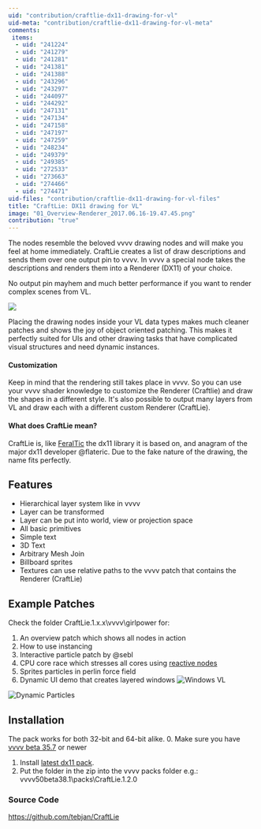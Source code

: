 ```yaml
---
uid: "contribution/craftlie-dx11-drawing-for-vl"
uid-meta: "contribution/craftlie-dx11-drawing-for-vl-meta"
comments: 
 items: 
  - uid: "241224"
  - uid: "241279"
  - uid: "241281"
  - uid: "241381"
  - uid: "241388"
  - uid: "243296"
  - uid: "243297"
  - uid: "244097"
  - uid: "244292"
  - uid: "247131"
  - uid: "247134"
  - uid: "247158"
  - uid: "247197"
  - uid: "247259"
  - uid: "248234"
  - uid: "249379"
  - uid: "249385"
  - uid: "272533"
  - uid: "273663"
  - uid: "274466"
  - uid: "274471"
uid-files: "contribution/craftlie-dx11-drawing-for-vl-files"
title: "CraftLie: DX11 drawing for VL"
image: "01_Overview-Renderer_2017.06.16-19.47.45.png"
contribution: "true"
---
```


The nodes resemble the beloved vvvv drawing nodes and will make you feel at home immediately. CraftLie creates a list of draw descriptions and sends them over one output pin to vvvv. In vvvv a special node takes the descriptions and renders them into a Renderer (DX11) of your choice.

No output pin mayhem and much better performance if you want to render complex scenes from VL.

![](https://vvvv.org/sites/default/files/imagecache/large/images/https://discourse.vvvv.org/uploads/default/original/2X/f/faccf63bf727ae06ecbaef14c3a7ad52c803569b.png)

Placing the drawing nodes inside your VL data types makes much cleaner patches and shows the joy of object oriented patching. This makes it perfectly suited for UIs and other drawing tasks that have complicated visual structures and need dynamic instances.

####  Customization
Keep in mind that the rendering still takes place in vvvv. So you can use your vvvv shader knowledge to customize the Renderer (Craftlie) and draw the shapes in a different style. It's also possible to output many layers from VL and draw each with a different custom Renderer (CraftLie).

####  What does CraftLie mean?
CraftLie is, like [FeralTic](https://github.com/mrvux/FeralTic) the dx11 library it is based on, and anagram of the major dx11 developer @flateric. Due to the fake nature of the drawing, the name fits perfectly.

##  Features
- Hierarchical layer system like in vvvv
- Layer can be transformed
- Layer can be put into world, view or projection space
- All basic primitives
- Simple text
- 3D Text
- Arbitrary Mesh Join
- Billboard sprites
- Textures can use relative paths to the vvvv patch that contains the Renderer (CraftLie)

##  Example Patches
Check the folder CraftLie.1.x.x\vvvv\girlpower for:
1. An overview patch which shows all nodes in action
2. How to use instancing
3. Interactive particle patch by @sebl
4. CPU core race which stresses all cores using [reactive nodes](/blog/vl-reactive-programming)
5. Sprites particles in perlin force field
6. Dynamic UI demo that creates layered windows
![Windows VL](https://vvvv.org/sites/default/files/imagecache/large/images/https://discourse.vvvv.org/uploads/default/original/2X/e/e91e8b34d6b80aaa246d08f0e82cb7061899f477.gif)

![Dynamic Particles](https://vvvv.org/sites/default/files/imagecache/large/images/https://discourse.vvvv.org/uploads/default/original/2X/8/8560baee876b0d3b66e37a511ad5d5c75454ad4d.gif) 

##  Installation
The pack works for both 32-bit and 64-bit alike.
0. Make sure you have [vvvv beta 35.7](https://vvvv.org/downloads) or newer
1. Install [latest dx11 pack](xref:contribution/directx11-nodes).
2. Put the folder in the zip into the vvvv packs folder e.g.:
 vvvv50beta38.1\packs\CraftLie.1.2.0

###  Source Code
<https://github.com/tebjan/CraftLie>
